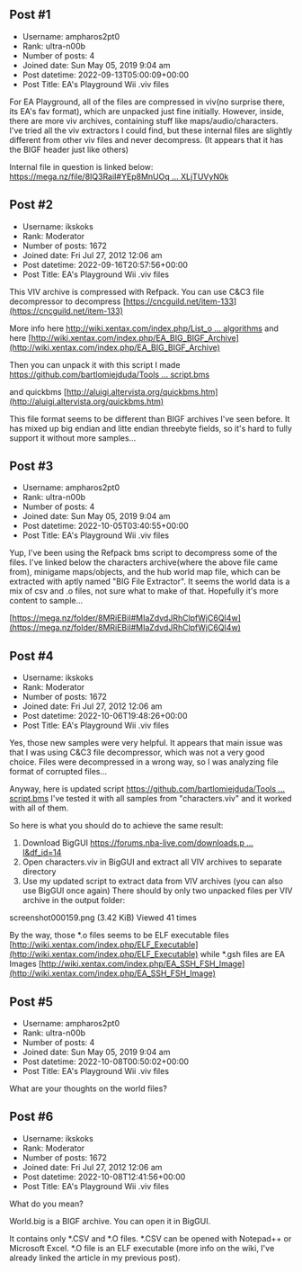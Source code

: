 ## Post #1
- Username: ampharos2pt0
- Rank: ultra-n00b
- Number of posts: 4
- Joined date: Sun May 05, 2019 9:04 am
- Post datetime: 2022-09-13T05:00:09+00:00
- Post Title: EA's Playground Wii .viv files

For EA Playground, all of the files are compressed in viv(no surprise there, its EA's fav format), which are unpacked just fine initially.
However, inside, there are more viv archives, containing stuff like maps/audio/characters.
I've tried all the viv extractors I could find, but these internal files are slightly different from other viv files and never decompress.
(It appears that it has the BIGF header just like others)

Internal file in question is linked below:
[https://mega.nz/file/8IQ3RaiI#YEp8MnUOq ... XLjTUVyN0k](https://mega.nz/file/8IQ3RaiI#YEp8MnUOqhPK6ed4MW-scH6T6SrkTjg_xXLjTUVyN0k)
## Post #2
- Username: ikskoks
- Rank: Moderator
- Number of posts: 1672
- Joined date: Fri Jul 27, 2012 12:06 am
- Post datetime: 2022-09-16T20:57:56+00:00
- Post Title: EA's Playground Wii .viv files

This VIV archive is compressed with Refpack.
You can use C&C3 file decompressor to decompress [https://cncguild.net/item-133](https://cncguild.net/item-133)

More info here [http://wiki.xentax.com/index.php/List_o ... algorithms](http://wiki.xentax.com/index.php/List_of_compression_algorithms)
and here [http://wiki.xentax.com/index.php/EA_BIG_BIGF_Archive](http://wiki.xentax.com/index.php/EA_BIG_BIGF_Archive)


Then you can unpack it with this script I made
[https://github.com/bartlomiejduda/Tools ... script.bms](https://github.com/bartlomiejduda/Tools/blob/master/NEW%20Tools/EA%27s%20Playground/EA_Playground_Wii_BIG_VIV_script.bms)

and quickbms [http://aluigi.altervista.org/quickbms.htm](http://aluigi.altervista.org/quickbms.htm)


This file format seems to be different than BIGF archives I've seen before. It has mixed up big endian and litte endian threebyte fields,
so it's hard to fully support it without more samples...
## Post #3
- Username: ampharos2pt0
- Rank: ultra-n00b
- Number of posts: 4
- Joined date: Sun May 05, 2019 9:04 am
- Post datetime: 2022-10-05T03:40:55+00:00
- Post Title: EA's Playground Wii .viv files

Yup, I've been using the Refpack bms script to decompress some of the files.
I've linked below the characters archive(where the above file came from), minigame maps/objects, and the hub world map file, which can be extracted with aptly named "BIG File Extractor".
It seems the world data is a mix of csv and .o files, not sure what to make of that. Hopefully it's more content to sample...

[https://mega.nz/folder/8MRiEBiI#MIaZdvdJRhClpfWjC6QI4w](https://mega.nz/folder/8MRiEBiI#MIaZdvdJRhClpfWjC6QI4w)
## Post #4
- Username: ikskoks
- Rank: Moderator
- Number of posts: 1672
- Joined date: Fri Jul 27, 2012 12:06 am
- Post datetime: 2022-10-06T19:48:26+00:00
- Post Title: EA's Playground Wii .viv files

Yes, those new samples were very helpful. It appears that main issue was that I was using C&C3 file decompressor, which was not a very good choice. Files were decompressed in a wrong way, so I was analyzing file format of corrupted files...   

Anyway, here is updated script
[https://github.com/bartlomiejduda/Tools ... script.bms](https://github.com/bartlomiejduda/Tools/blob/master/NEW%20Tools/EA%27s%20Playground/EA_Playground_Wii_BIG_VIV_script.bms)
I've tested it with all samples from "characters.viv" and it worked with all of them.


So here is what you should do to achieve the same result:
1. Download BigGUI [https://forums.nba-live.com/downloads.p ... l&df_id=14](https://forums.nba-live.com/downloads.php?view=detail&df_id=14)
2. Open characters.viv in BigGUI and extract all VIV archives to separate directory 
3. Use my updated script to extract data from VIV archives (you can also use BigGUI once again)
There should by only two unpacked files per VIV archive in the output folder:



screenshot000159.png (3.42 KiB) Viewed 41 times



By the way, those *.o files seems to be ELF executable files [http://wiki.xentax.com/index.php/ELF_Executable](http://wiki.xentax.com/index.php/ELF_Executable)
while *.gsh files are EA Images [http://wiki.xentax.com/index.php/EA_SSH_FSH_Image](http://wiki.xentax.com/index.php/EA_SSH_FSH_Image)
## Post #5
- Username: ampharos2pt0
- Rank: ultra-n00b
- Number of posts: 4
- Joined date: Sun May 05, 2019 9:04 am
- Post datetime: 2022-10-08T00:50:02+00:00
- Post Title: EA's Playground Wii .viv files

What are your thoughts on the world files?
## Post #6
- Username: ikskoks
- Rank: Moderator
- Number of posts: 1672
- Joined date: Fri Jul 27, 2012 12:06 am
- Post datetime: 2022-10-08T12:41:56+00:00
- Post Title: EA's Playground Wii .viv files

What do you mean?

World.big is a BIGF archive. You can open it in BigGUI.

It contains only *.CSV and *.O files. 
*.CSV can be opened with Notepad++ or Microsoft Excel.
*.O file is an ELF executable (more info on the wiki, I've already linked the article in my previous post).
